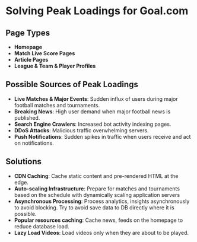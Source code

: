 # Solving Peak Loadings for Goal.com

## Page Types
- **Homepage**
- **Match Live Score Pages**
- **Article Pages**
- **League & Team & Player Profiles**

## Possible Sources of Peak Loadings
- **Live Matches & Major Events**: Sudden influx of users during major football matches and tournaments.
- **Breaking News**: High user demand when major football news is published.
- **Search Engine Crawlers**: Increased bot activity indexing pages.
- **DDoS Attacks**: Malicious traffic overwhelming servers.
- **Push Notifications**: Sudden spikes in traffic when users receive and act on notifications.

## Solutions

- **CDN Caching**: Cache static content and pre-rendered HTML at the edge.
- **Auto-scaling Infrastructure**: Prepare for matches and tournaments based on the schedule with dynamically scaling application servers
- **Asynchronous Processing**: Process analytics, insights asynchronously to avoid blocking. Try to avoid save data to DB directly where it is possible.
- **Popular resources caching**: Cache news, feeds on the homepage to reduce database load.
- **Lazy Load Videos**: Load videos only when they are about to be played.
